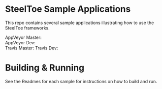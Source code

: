 # SteelToe Sample Applications
This repo contains several sample applications illustrating how to use the SteelToe frameworks. 

AppVeyor Master:  
AppVeyor Dev:  
Travis Master: 
Travis Dev: 

# Building & Running

See the Readmes for each sample for instructions on how to build and run.

